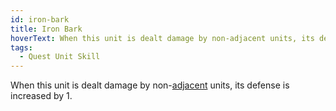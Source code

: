 ```yaml
---
id: iron-bark
title: Iron Bark
hoverText: When this unit is dealt damage by non-adjacent units, its defense is increased by 1.
tags:
  - Quest Unit Skill
---
```


When this unit is dealt damage by non-[adjacent](/docs/all/other/adjacent) units, its defense is increased by 1.